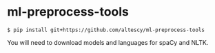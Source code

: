 ml-preprocess-tools
===

```
$ pip install git+https://github.com/altescy/ml-preprocess-tools
```

You will need to download models and languages for spaCy and NLTK.
